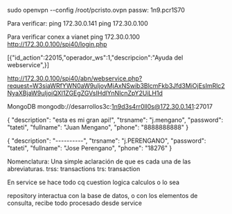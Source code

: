 sudo openvpn --config /root/pcristo.ovpn 
passw: 1n9.pcr1S70


Para verificar:
ping 172.30.0.141
ping 172.30.0.100

Para verificar conex a vianet
ping  172.30.0.100
http://172.30.0.100/spi40/login.php



[{"id_action":22015,"operador_ws":1,"descripcion":"Ayuda del webservice",}]

http://172.30.0.100/spi40/abn/webservice.php?request=W3siaWRfYWN0aW9uIjoyMjAxNSwib3BlcmFkb3Jfd3MiOjEsImRlc2NyaXBjaW9uIjoiQXl1ZGEgZGVsIHdlYnNlcnZpY2UiLH1d



MongoDB
mongodb://desarrollos3c:1n9d3s4rr0ll0s@172.30.0.141:27017


{
	"description": "esta es mi gran api!",
	"trsname": "j.mengano",
	"password": "tateti",
	"fullname": "Juan Mengano",
	"phone": "8888888888"
}

{
	"description": "----------",
	"trsname": "j.PERENGANO",
	"password": "tateti",
	"fullname": "Jose Perengano",
	"phone": "18276"
}



Nomenclatura:
Una simple aclaración de que es cada una de las abreviaturas.
trss: transactions
trs:  transaction




En service se hace todo cq cuestion logica calculos o lo sea

repository interactua con la base de datos, o con los elementos de consulta, recibe todo procesado desde service

